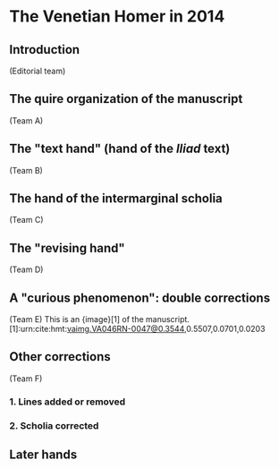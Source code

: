 # The Venetian Homer in 2014 #

## Introduction

(Editorial team)

## The quire organization of the manuscript ##

(Team A)

## The "text hand" (hand of the *Iliad* text) ##

(Team B)


## The hand of the intermarginal scholia ##


(Team C)


## The "revising hand" ##

(Team D)


## A "curious phenomenon":  double corrections ##


(Team E)
This is an {image}[1] of the manuscript.
[1]:urn:cite:hmt:vaimg.VA046RN-0047@0.3544,0.5507,0.0701,0.0203


## Other corrections ##

(Team F)

### 1. Lines added or removed ###

### 2. Scholia corrected ###


## Later hands ##





